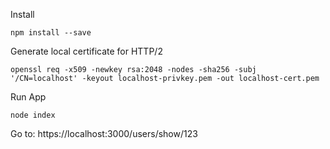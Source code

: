 Install
```shell
npm install --save
```
Generate local certificate for HTTP/2
```shell
openssl req -x509 -newkey rsa:2048 -nodes -sha256 -subj '/CN=localhost' -keyout localhost-privkey.pem -out localhost-cert.pem
```
Run App
```shell
node index
```
Go to: https://localhost:3000/users/show/123
